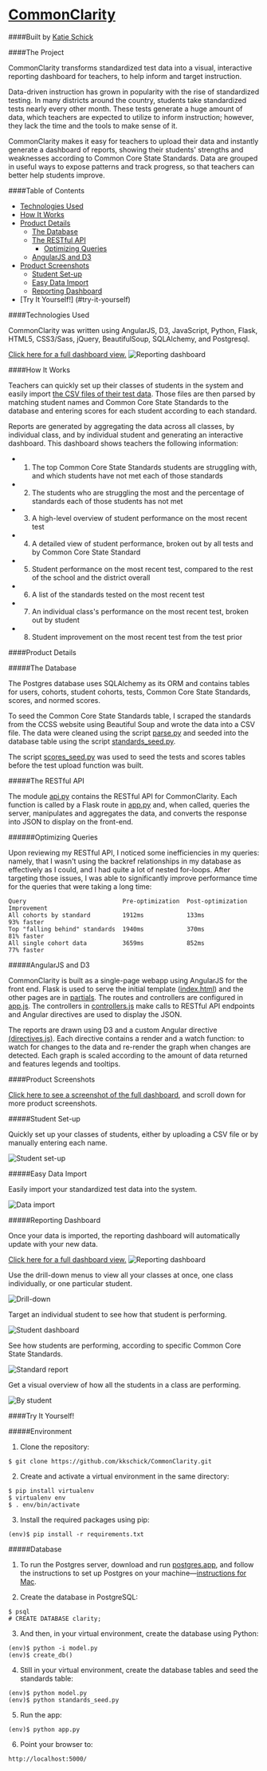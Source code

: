 [CommonClarity](http://common-clarity.herokuapp.com/)
=============

####Built by [Katie Schick](http://www.kkschick.com)

####The Project

CommonClarity transforms standardized test data into a visual, interactive reporting dashboard for teachers, to help inform and target instruction.

Data-driven instruction has grown in popularity with the rise of standardized testing. In many districts around the country, students take standardized tests nearly every other month. These tests generate a huge amount of data, which teachers are expected to utilize to inform instruction; however, they lack the time and the tools to make sense of it.

CommonClarity makes it easy for teachers to upload their data and instantly generate a dashboard of reports, showing their students' strengths and weaknesses according to Common Core State Standards. Data are grouped in useful ways to expose patterns and track progress, so that teachers can better help students improve.

####Table of Contents
- [Technologies Used](#technologies-used)
- [How It Works](#how-it-works)
- [Product Details](#product-details)
  - [The Database](#the-database)
  - [The RESTful API](#the-restful-api)
    - [Optimizing Queries](#optimizing-queries) 
  - [AngularJS and D3](#angularjs-and-d3)
- [Product Screenshots](#product-screenshots)
  - [Student Set-up](#student-set-up)
  - [Easy Data Import](#easy-data-import)
  - [Reporting Dashboard](#reporting-dashboard)
- [Try It Yourself!] (#try-it-yourself)

####Technologies Used

CommonClarity was written using AngularJS, D3, JavaScript, Python, Flask, HTML5, CSS3/Sass, jQuery, BeautifulSoup, SQLAlchemy, and Postgresql.

[Click here for a full dashboard view.](http://i.imgur.com/w4oMPPT.jpg)
![Reporting dashboard](/static/screenshots/all_cohorts_dashboard.png)

####How It Works

Teachers can quickly set up their classes of students in the system and easily import [the CSV files of their test data](/seed_data/test_class1_interim.csv). Those files are then parsed by matching student names and Common Core State Standards to the database and entering scores for each student according to each standard.

Reports are generated by aggregating the data across all classes, by individual class, and by individual student and generating an interactive dashboard. This dashboard shows teachers the following information:
 - 1) The top Common Core State Standards students are struggling with, and which students have not met each of those standards
 - 2) The students who are struggling the most and the percentage of standards each of those students has not met
 - 3) A high-level overview of student performance on the most recent test
 - 4) A detailed view of student performance, broken out by all tests and by Common Core State Standard
 - 5) Student performance on the most recent test, compared to the rest of the school and the district overall
 - 6) A list of the standards tested on the most recent test
 - 7) An individual class's performance on the most recent test, broken out by student
 - 8) Student improvement on the most recent test from the test prior

####Product Details

#####The Database

The Postgres database uses SQLAlchemy as its ORM and contains tables for users, cohorts, student cohorts, tests, Common Core State Standards, scores, and normed scores.

To seed the Common Core State Standards table, I scraped the standards from the CCSS website using Beautiful Soup and wrote the data into a CSV file. The data were cleaned using the script [parse.py](/data_cleaning/parse.py) and seeded into the database table using the script [standards_seed.py](/standards_seed.py).

The script [scores_seed.py](/scores_seed.py) was used to seed the tests and scores tables before the test upload function was built.

#####The RESTful API

The module [api.py](/api.py) contains the RESTful API for CommonClarity. Each function is called by a Flask route in [app.py](/app.py) and, when called, queries the server, manipulates and aggregates the data, and converts the response into JSON to display on the front-end.

######Optimizing Queries

Upon reviewing my RESTful API, I noticed some inefficiencies in my queries: namely, that I wasn't using the backref relationships in my database as effectively as I could, and I had quite a lot of nested for-loops. After targeting those issues, I was able to significantly improve performance time for the queries that were taking a long time:

```
Query                           Pre-optimization  Post-optimization   Improvement
All cohorts by standard         1912ms            133ms               93% faster
Top "falling behind" standards  1940ms            370ms               81% faster
All single cohort data          3659ms            852ms               77% faster
```

#####AngularJS and D3

CommonClarity is built as a single-page webapp using AngularJS for the front end. Flask is used to serve the initial template ([index.html](/templates/index.html)) and the other pages are in [partials](/static/partials). The routes and controllers are configured in [app.js](/static/js/app.js). The controllers in [controllers.js](/static/js/controllers.js) make calls to RESTful API endpoints and Angular directives are used to display the JSON.

The reports are drawn using D3 and a custom Angular directive [(directives.js)](/static/js/directives.js). Each directive contains a render and a watch function: to watch for changes to the data and re-render the graph when changes are detected. Each graph is scaled according to the amount of data returned and features legends and tooltips.

####Product Screenshots

[Click here to see a screenshot of the full dashboard](http://i.imgur.com/w4oMPPT.jpg), and scroll down for more product screenshots.

#####Student Set-up

Quickly set up your classes of students, either by uploading a CSV file or by manually entering each name.

![Student set-up](/static/screenshots/set_up_students.png)

#####Easy Data Import

Easily import your standardized test data into the system.

![Data import](/static/screenshots/import_test_data.png)

#####Reporting Dashboard

Once your data is imported, the reporting dashboard will automatically update with your new data.

[Click here for a full dashboard view.](http://i.imgur.com/w4oMPPT.jpg)
![Reporting dashboard](/static/screenshots/all_cohorts_dashboard.png)

Use the drill-down menus to view all your classes at once, one class individually, or one particular student.

![Drill-down](/static/screenshots/drill_down.png)

Target an individual student to see how that student is performing.

![Student dashboard](/static/screenshots/student_dashboard.png)

See how students are performing, according to specific Common Core State Standards.

![Standard report](/static/screenshots/standards_report.png)

Get a visual overview of how all the students in a class are performing.

![By student](/static/screenshots/class_perf_by_student.png)


####Try It Yourself!

#####Environment 

1) Clone the repository:

<pre><code>$ git clone https://github.com/kkschick/CommonClarity.git</code></pre>

2) Create and activate a virtual environment in the same directory: 

<pre><code>$ pip install virtualenv
$ virtualenv env
$ . env/bin/activate 
</code></pre>

3) Install the required packages using pip:

<pre><code>(env)$ pip install -r requirements.txt
</code></pre>

#####Database

1) To run the Postgres server, download and run [postgres.app](http://postgresapp.com/), and follow the instructions to set up Postgres on your machine—[instructions for Mac](http://postgresapp.com/documentation/cli-tools.html).  

2) Create the database in PostgreSQL:

<pre><code>$ psql
# CREATE DATABASE clarity;
</code></pre>

3) And then, in your virtual environment, create the database using Python:

<pre><code>(env)$ python -i model.py
(env)$ create_db()
</code></pre>

4) Still in your virtual environment, create the database tables and seed the standards table:

<pre><code>(env)$ python model.py
(env)$ python standards_seed.py
</code></pre>

5) Run the app: 

<pre><code>(env)$ python app.py
</code></pre>

6) Point your browser to:

<pre><code>http://localhost:5000/</code></pre>
